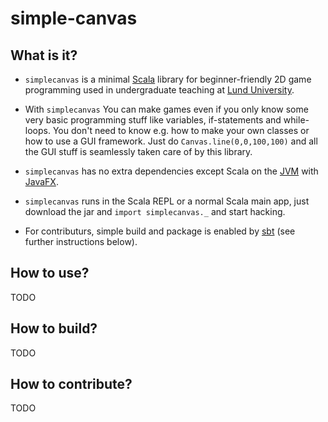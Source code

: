 # simple-canvas
## What is it?
*  `simplecanvas` is a minimal [Scala](http://www.scala-lang.org/) library for beginner-friendly 2D game programming used in undergraduate teaching at [Lund University](http:cs.lth.se/pgk).

* With `simplecanvas` You can make games even if you only know some very basic programming stuff like variables, if-statements and while-loops. You don't need to know e.g. how to make your own classes or how to use a GUI framework. Just do `Canvas.line(0,0,100,100)` and all the GUI stuff is seamlessly taken care of by this library.

* `simplecanvas` has no extra dependencies except Scala on the  [JVM](http://www.oracle.com/technetwork/java/javase/downloads/index.html) with [JavaFX](https://en.wikipedia.org/wiki/JavaFX).

* `simplecanvas` runs in the Scala REPL or a normal Scala main app, just download the jar and `import simplecanvas._` and start hacking.

* For contributurs, simple build and package is enabled by [sbt](https://www.scala-sbt.org/) (see further instructions below).

## How to use?

TODO

## How to build?

TODO

## How to contribute?

TODO
